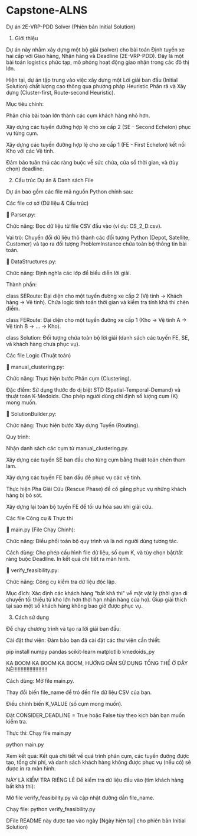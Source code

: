 # Capstone-ALNS
Dự án 2E-VRP-PDD Solver (Phiên bản Initial Solution)
1. Giới thiệu

Dự án này nhằm xây dựng một bộ giải (solver) cho bài toán Định tuyến xe hai cấp với Giao hàng, Nhận hàng và Deadline (2E-VRP-PDD). Đây là một bài toán logistics phức tạp, mô phỏng hoạt động giao nhận trong các đô thị lớn.

Hiện tại, dự án tập trung vào việc xây dựng một Lời giải ban đầu (Initial Solution) chất lượng cao thông qua phương pháp Heuristic Phân rã và Xây dựng (Cluster-first, Route-second Heuristic).

Mục tiêu chính:

Phân chia bài toán lớn thành các cụm khách hàng nhỏ hơn.

Xây dựng các tuyến đường hợp lệ cho xe cấp 2 (SE - Second Echelon) phục vụ từng cụm.

Xây dựng các tuyến đường hợp lệ cho xe cấp 1 (FE - First Echelon) kết nối Kho với các Vệ tinh.

Đảm bảo tuân thủ các ràng buộc về sức chứa, cửa sổ thời gian, và (tùy chọn) deadline.

2. Cấu trúc Dự án & Danh sách File

Dự án bao gồm các file mã nguồn Python chính sau:

Các file cơ sở (Dữ liệu & Cấu trúc)

📄 Parser.py:

Chức năng: Đọc dữ liệu từ file CSV đầu vào (ví dụ: CS_2_D.csv).

Vai trò: Chuyển đổi dữ liệu thô thành các đối tượng Python (Depot, Satellite, Customer) và tạo ra đối tượng ProblemInstance chứa toàn bộ thông tin bài toán.

📄 DataStructures.py:

Chức năng: Định nghĩa các lớp để biểu diễn lời giải.

Thành phần:

class SERoute: Đại diện cho một tuyến đường xe cấp 2 (Vệ tinh -> Khách hàng -> Vệ tinh). Chứa logic tính toán thời gian và kiểm tra tính khả thi chèn điểm.

class FERoute: Đại diện cho một tuyến đường xe cấp 1 (Kho -> Vệ tinh A -> Vệ tinh B -> ... -> Kho).

class Solution: Đối tượng chứa toàn bộ lời giải (danh sách các tuyến FE, SE, và khách hàng chưa phục vụ).

Các file Logic (Thuật toán)

📄 manual_clustering.py:

Chức năng: Thực hiện bước Phân cụm (Clustering).

Đặc điểm: Sử dụng thước đo dị biệt STD (Spatial-Temporal-Demand) và thuật toán K-Medoids. Cho phép người dùng chỉ định số lượng cụm (K) mong muốn.

📄 SolutionBuilder.py:

Chức năng: Thực hiện bước Xây dựng Tuyến (Routing).

Quy trình:

Nhận danh sách các cụm từ manual_clustering.py.

Xây dựng các tuyến SE ban đầu cho từng cụm bằng thuật toán chèn tham lam.

Xây dựng các tuyến FE ban đầu để phục vụ các vệ tinh.

Thực hiện Pha Giải Cứu (Rescue Phase) để cố gắng phục vụ những khách hàng bị bỏ sót.

Xây dựng lại toàn bộ tuyến FE để tối ưu hóa sau khi giải cứu.

Các file Công cụ & Thực thi

📄 main.py (File Chạy Chính):

Chức năng: Điều phối toàn bộ quy trình và là nơi người dùng tương tác.

Cách dùng: Cho phép cấu hình file dữ liệu, số cụm K, và tùy chọn bật/tắt ràng buộc Deadline. In kết quả chi tiết ra màn hình.

📄 verify_feasibility.py:

Chức năng: Công cụ kiểm tra dữ liệu độc lập.

Mục đích: Xác định các khách hàng "bất khả thi" về mặt vật lý (thời gian di chuyển tối thiểu từ kho lớn hơn thời hạn nhận hàng của họ). Giúp giải thích tại sao một số khách hàng không bao giờ được phục vụ.

3. Cách sử dụng

Để chạy chương trình và tạo ra lời giải ban đầu:

Cài đặt thư viện: Đảm bảo bạn đã cài đặt các thư viện cần thiết:

pip install numpy pandas scikit-learn matplotlib kmedoids_py

KA BOOM KA BOOM KA BOOM, HƯỚNG DẪN SỬ DỤNG TỔNG THỂ Ở ĐÂY NÈ!!!!!!!!!!!!!!!!!!!!!!!

Cách dùng: Mở file main.py.

Thay đổi biến file_name để trỏ đến file dữ liệu CSV của bạn.

Điều chỉnh biến K_VALUE (số cụm mong muốn).

Đặt CONSIDER_DEADLINE = True hoặc False tùy theo kịch bản bạn muốn kiểm tra.

Thực thi: Chạy file main.py

python main.py

Xem kết quả: Kết quả chi tiết về quá trình phân cụm, các tuyến đường được tạo, tổng chi phí, và danh sách khách hàng không được phục vụ (nếu có) sẽ được in ra màn hình.

NÀY LÀ KIỂM TRA RIÊNG LẺ
Để kiểm tra dữ liệu đầu vào (tìm khách hàng bất khả thi):

Mở file verify_feasibility.py và cập nhật đường dẫn file_name.

Chạy file:
python verify_feasibility.py

DFile README này được tạo vào ngày [Ngày hiện tại] cho phiên bản Initial Solution)
